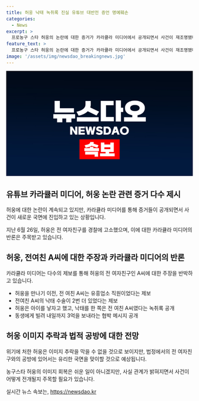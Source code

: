 ```yaml
---
title: 허웅 낙태 녹취록 진실 유튜브 대반전 증언 명예훼손
categories:
  - News
excerpt: >
  프로농구 스타 허웅의 논란에 대한 증거가 카라큘라 미디어에서 공개되면서 사건이 재조명됐다. 허웅의 전 여자친구 A씨를 고소한 것과 관련한 증거들이 공개됨에 따라 사건의 고소장이 불공정하다는 주장이 나오고 있다. 허웅에 대한 낙태, 폭행, 명예훼손 등의 주장은 제보자들의 증언에 대해 반박이 이뤄지고 있다. 따라서 이 사건은 더 큰 규모의 법적 공방으로 번지고 있으며, 허웅의 이미지 추락은 불가피할 것으로 예상된다.
feature_text: >
  프로농구 스타 허웅의 논란에 대한 증거가 카라큘라 미디어에서 공개되면서 사건이 재조명됐다. 허웅의 전 여자친구 A씨를 고소한 것과 관련한 증거들이 공개됨에 따라 사건의 고소장이 불공정하다는 주장이 나오고 있다. 허웅에 대한 낙태, 폭행, 명예훼손 등의 주장은 제보자들의 증언에 대해 반박이 이뤄지고 있다. 따라서 이 사건은 더 큰 규모의 법적 공방으로 번지고 있으며, 허웅의 이미지 추락은 불가피할 것으로 예상된다.
image: '/assets/img/newsdao_breakingnews.jpg'
---
```


<p><img src="/assets/img/newsdao_breakingnews.jpg" alt="bookingtag 속보" /></p>

<h2 data-ke-size="size26">유튜브 카라큘러 미디어, 허웅 논란 관련 증거 다수 제시</h2>

<p data-ke-size="size16">허웅에 대한 논란이 계속되고 있지만, 카라큘라 미디어를 통해 증거들이 공개되면서 사건이 새로운 국면에 진입하고 있는 상황입니다. </p>

<p data-ke-size="size16">지난 6월 26일, 허웅은 전 여자친구를 경찰에 고소했으며, 이에 대한 카라큘라 미디어의 반론은 주목받고 있습니다. </p>

<h2 data-ke-size="size26">허웅, 전여친 A씨에 대한 주장과 카라큘라 미디어의 반론</h2>

<p data-ke-size="size16">카라큘라 미디어는 다수의 제보를 통해 허웅의 전 여자친구인 A씨에 대한 주장을 반박하고 있습니다.</p>

<ul>
  <li>허웅을 만나기 이전, 전 여친 A씨는 유흥업소 직원이었다는 제보</li>
  <li>전여친 A씨의 낙태 수술이 2번 더 있었다는 제보</li>
  <li>허웅은 아이를 낳자고 했고, 낙태를 한 쪽은 전 여친 A씨였다는 녹취록 공개</li>
  <li>동생에게 빌려 내일까지 3억을 보내라는 협박 메시지 공개</li>
</ul>

<h2 data-ke-size="size26">허웅 이미지 추락과 법적 공방에 대한 전망</h2>

<p data-ke-size="size16">위기에 처한 허웅은 이미지 추락을 막을 수 없을 것으로 보이지만, 법정에서의 전 여자친구와의 공방에 있어서는 유리한 국면을 맞이할 것으로 예상됩니다. </p>

<p data-ke-size="size16">농구스타 허웅의 이미지 회복은 쉬운 일이 아니겠지만, 사실 관계가 밝혀지면서 사건이 어떻게 전개될지 주목할 필요가 있습니다.</p>
실시간 뉴스 속보는, <a href="https://newsdao.kr" rel="dofollow">https://newsdao.kr</a>


